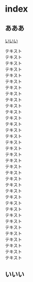 # index 

## あああ

[いいい](#いいい)


テキスト  
テキスト  
テキスト  
テキスト  
テキスト  
テキスト  
テキスト  
テキスト  
テキスト  
テキスト  
テキスト  
テキスト  
テキスト  
テキスト  
テキスト  
テキスト  
テキスト  
テキスト  
テキスト  
テキスト  
テキスト  
テキスト  
テキスト  
テキスト  
テキスト  
テキスト  
テキスト  
テキスト  
テキスト  
テキスト  
テキスト  
テキスト  
テキスト  
テキスト  
テキスト  


## いいい
